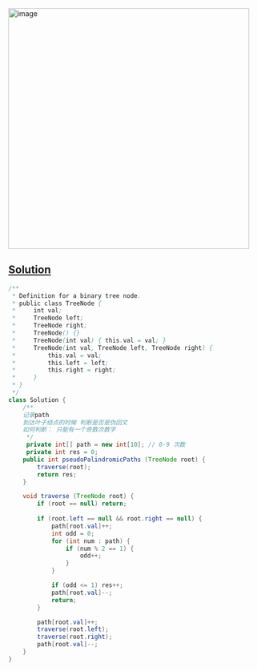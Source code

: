 <img width="481" alt="image" src="https://github.com/kkkkevx/DSA2/assets/108632304/4c7f9a56-c920-40bd-b9b5-7368a1177ffa">

## [Solution](https://leetcode.cn/problems/pseudo-palindromic-paths-in-a-binary-tree/)

```java
/**
 * Definition for a binary tree node.
 * public class TreeNode {
 *     int val;
 *     TreeNode left;
 *     TreeNode right;
 *     TreeNode() {}
 *     TreeNode(int val) { this.val = val; }
 *     TreeNode(int val, TreeNode left, TreeNode right) {
 *         this.val = val;
 *         this.left = left;
 *         this.right = right;
 *     }
 * }
 */
class Solution {
    /**
    记录path
    到达叶子结点的时候 判断是否是伪回文
    如何判断： 只能有一个奇数次数字
     */
     private int[] path = new int[10]; // 0-9 次数
     private int res = 0;
    public int pseudoPalindromicPaths (TreeNode root) {
        traverse(root);
        return res;
    }

    void traverse (TreeNode root) {
        if (root == null) return;
        
        if (root.left == null && root.right == null) {
            path[root.val]++;
            int odd = 0;
            for (int num : path) {
                if (num % 2 == 1) {
                    odd++;
                }
            }

            if (odd <= 1) res++;
            path[root.val]--;
            return;
        }

        path[root.val]++;
        traverse(root.left);
        traverse(root.right);
        path[root.val]--;
    }
}
```
